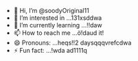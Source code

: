 - 👋 Hi, I’m @soodyOriginal11
- 👀 I’m interested in ...131xsddwa
- 🌱 I’m currently learning ...!!daw
- 📫 How to reach me ...ö!daud it!
- 😄 Pronouns: ...heqs!!2 daysqqqvrefcdwa
- ⚡ Fun fact: ...!wda
ad1111q
<!---ad1
soodyOriginal/soodyOriginal is a ✨ special ✨ repository because its `README.md` (thwsqs file) appears on your GitHub profile.
You can click the Preview link to take a look at your changes.
--->

